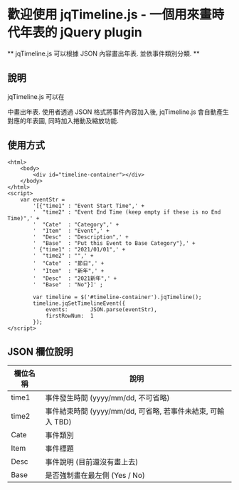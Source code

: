 # 歡迎使用 jqTimeline.js - 一個用來畫時代年表的 jQuery plugin

** jqTimeline.js 可以根據 JSON 內容畫出年表. 並依事件類別分類. **

## 說明
jqTimeline.js 可以在 <DIV> 中畫出年表. 使用者透過 JSON 格式將事件內容加入後, jqTimeline.js 會自動產生對應的年表圖, 同時加入捲動及縮放功能.

## 使用方式
```
<html>
    <body>
        <div id="timeline-container"></div>
    </body>
</html>
<script>
	var eventStr =
		'[{"time1" : "Event Start Time",' +
		'  "time2" : "Event End Time (keep empty if these is no End Time)",' +
		'  "Cate"  : "Category",' +
		'  "Item"  : "Event",' +
		'  "Desc"  : "Description",' +
		'  "Base"  : "Put this Event to Base Category"},' +
		' {"time1" : "2021/01/01",' +
		'  "time2" : "",' +
		'  "Cate"  : "節日",' +
		'  "Item"  : "新年",' +
		'  "Desc"  : "2021新年",' +
		'  "Base"  : "No"}]' ;

		var timeline = $('#timeline-container').jqTimeline();
		timeline.jqSetTimelineEvent({
			events:       JSON.parse(eventStr),
			firstRowNum:  1
		});
</script>
```

## JSON 欄位說明
| 欄位名稱 | 說明                                                 |
| -------|------------------------------------------------------|
| time1  | 事件發生時間 (yyyy/mm/dd, 不可省略)                      |
| time2  | 事件結束時間 (yyyy/mm/dd, 可省略, 若事件未結束, 可輸入 TBD) |
| Cate   | 事件類別                                               |
| Item   | 事件標題                                               |
| Desc   | 事件說明 (目前還沒有畫上去)                               |
| Base   | 是否強制畫在最左側 (Yes / No)                            |

